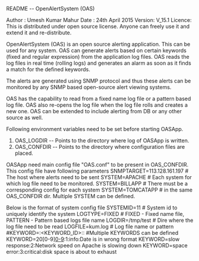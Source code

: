 README -- OpenAlertSystem (OAS)

Author : Umesh Kumar Mahur
Date   : 24th April 2015
Version: V_15.1
Licence: This is distributed under open source license. Anyone can freely use it and extend it and re-distribute.

OpenAlertSystem (OAS) is an open source alerting application. This can be used for any system.
OAS can generate alerts based on certain keywords (fixed and regular expression) from the application
log files. OAS reads the log files in real time (rolling logs) and generates an alarm as soon as it 
finds a match for the defined keywords.

The alerts are generated using SNMP protocol and thus these alerts can be monitored by any SNMP based
open-source alert viewing systems.

OAS has the capability to read from a fixed name log file or a pattern based log file. OAS also re-opens the
log file when the log file rolls and creates a new one. OAS can be extended to include alerting from DB 
or any other source as well.

Following environment variables need to be set before starting OASApp.
1) OAS_LOGDIR -- Points to the directory where log of OASApp is written.
2) OAS_CONFDIR -- Points to the directory where configuration files are placed.

OASApp need main config file "OAS.conf" to be present in OAS_CONFDIR.
This config file have following parameters
SNMPTARGET=113.128.161.197   # The host where alerts need to be sent
SYSTEM=APACHE                # Each system for which log file need to be monitored.
SYSTEM=BILLAPP               # There must be a corresponding config for each system
SYSTEM=TOMCATAPP             # in the same OAS_CONFDIR dir. Multiple SYSTEM can be defined.

Below is the format of system config file
SYSTEMID=11                  # System id to uniquely identify the system
LOGTYPE=FIXED                # FIXED - Fixed name file, PATTERN - Pattern based logs file name
LOGDIR=/tmp/test             # Dire where the log file need to be read
LOGFILE=kum.log              # Log file name or pattern
#KEYWORD=<Fixed keyword or regular expression>:<KEYWORD_ID>:<Severity>:<Alert Description>
#Multiple KEYWORDS can be defined
KEYWORD=20[0-9][0-9](1[3-9]|2[0-9]):1:info:Date is in wrong format
KEYWORD=slow response:2:Network speed on Apache is slowing down
KEYWORD=space error:3:critical:disk space is about to exhaust


